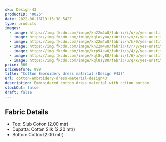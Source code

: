 ```yaml
---
sku: Design-43
productID: "0025"
date: 2022-06-16T13:15:38.542Z
type: products
images:
  - image: https://img.fkcdn.com/image/kn22m4w0/fabric/i/u/p/yes-unstitched-desing-43-sun-fashion-and-lifestyle-original-imagftz6gyjbshfe.jpeg
  - image: https://img.fkcdn.com/image/kql8sy80/fabric/s/x/f/yes-unstitched-design-43-sun-fashion-and-lifestyle-original-imag4khyusf7tpfs.jpeg
  - image: https://img.fkcdn.com/image/kn22m4w0/fabric/h/k/0/yes-unstitched-desing-43-sun-fashion-and-lifestyle-original-imagftz6xtkhqjn8.jpeg
  - image: https://img.fkcdn.com/image/kn22m4w0/fabric/t/r/y/yes-unstitched-desing-43-sun-fashion-and-lifestyle-original-imagftz6zfqhyrfa.jpeg
  - image: https://img.fkcdn.com/image/krp94sw0/fabric/s/4/y/yes-unstitched-desing-43-sun-fashion-and-lifestyle-original-imag5fgbxauhzffy.jpeg
  - image: https://img.fkcdn.com/image/kql8sy80/fabric/t/6/u/yes-unstitched-design-43-sun-fashion-and-lifestyle-original-imag4khykdbyegjg.jpeg
  - image: https://img.fkcdn.com/image/kql8sy80/fabric/u/q/k/yes-unstitched-design-43-sun-fashion-and-lifestyle-original-imag4kgyjqturbpk.jpeg
price: 560
priceBefore: 999
title: "Cotton Embroidery dress material (Design #43)"
url: cotton-embroidery-dress-material-design43
description: Embroidered cotton dress material with cotton bottom
stockOut: false
draft: false
---
```

## Fabric Details
- Top: Slub Cotton (2.00 mtr)
- Dupatta: Cotton Silk (2.20 mtr)
- Botton: Cotton (2.00 mtr)